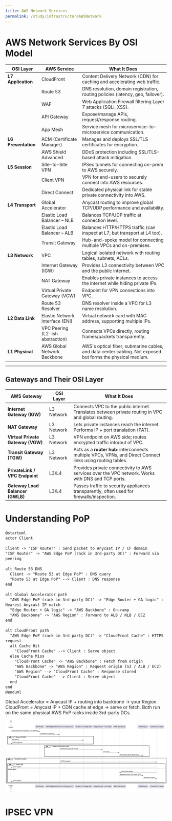 ```yaml
---
title: AWS Network Services
permalink: /study/infrastructureAWSNetwork
---
```



# AWS Network Services By OSI Model

<table class="study-table">
<thead>
<tr>
<th>OSI Layer</th>
<th>AWS Service</th>
<th>What It Does</th>
</tr>
</thead>
<tbody>
<tr>
<td><strong>L7 Application</strong></td>
<td>CloudFront</td>
<td>Content Delivery Network (CDN) for caching and accelerating web traffic.</td>
</tr>
<tr>
<td></td>
<td>Route 53</td>
<td>DNS resolution, domain registration, routing policies (latency, geo, failover).</td>
</tr>
<tr>
<td></td>
<td>WAF</td>
<td>Web Application Firewall filtering Layer 7 attacks (SQLi, XSS).</td>
</tr>
<tr>
<td></td>
<td>API Gateway</td>
<td>Expose/manage APIs, request/response routing.</td>
</tr>
<tr>
<td></td>
<td>App Mesh</td>
<td>Service mesh for microservice-to-microservice communication.</td>
</tr>
<tr>
<td><strong>L6 Presentation</strong></td>
<td>ACM (Certificate Manager)</td>
<td>Manages and deploys SSL/TLS certificates for encryption.</td>
</tr>
<tr>
<td></td>
<td>AWS Shield Advanced</td>
<td>DDoS protection including SSL/TLS-based attack mitigation.</td>
</tr>
<tr>
<td><strong>L5 Session</strong></td>
<td>Site-to-Site VPN</td>
<td>IPSec tunnels for connecting on-prem to AWS securely.</td>
</tr>
<tr>
<td></td>
<td>Client VPN</td>
<td>VPN for end-users to securely connect into AWS resources.</td>
</tr>
<tr>
<td></td>
<td>Direct Connect</td>
<td>Dedicated physical link for stable private connectivity into AWS.</td>
</tr>
<tr>
<td><strong>L4 Transport</strong></td>
<td>Global Accelerator</td>
<td>Anycast routing to improve global TCP/UDP performance and availability.</td>
</tr>
<tr>
<td></td>
<td>Elastic Load Balancer – NLB</td>
<td>Balances TCP/UDP traffic at connection level.</td>
</tr>
<tr>
<td></td>
<td>Elastic Load Balancer – ALB</td>
<td>Balances HTTP/HTTPS traffic (can inspect at L7, but transport at L4 too).</td>
</tr>
<tr>
<td></td>
<td>Transit Gateway</td>
<td>Hub-and-spoke model for connecting multiple VPCs and on-premises.</td>
</tr>
<tr>
<td><strong>L3 Network</strong></td>
<td>VPC</td>
<td>Logical isolated network with routing tables, subnets, ACLs.</td>
</tr>
<tr>
<td></td>
<td>Internet Gateway (IGW)</td>
<td>Provides L3 connectivity between VPC and the public internet.</td>
</tr>
<tr>
<td></td>
<td>NAT Gateway</td>
<td>Enables private instances to access the internet while hiding private IPs.</td>
</tr>
<tr>
<td></td>
<td>Virtual Private Gateway (VGW)</td>
<td>Endpoint for VPN connections into VPC.</td>
</tr>
<tr>
<td></td>
<td>Route 53 Resolver</td>
<td>DNS resolver inside a VPC for L3 name resolution.</td>
</tr>
<tr>
<td><strong>L2 Data Link</strong></td>
<td>Elastic Network Interface (ENI)</td>
<td>Virtual network card with MAC address, supporting multiple IPs.</td>
</tr>
<tr>
<td></td>
<td>VPC Peering (L2-ish abstraction)</td>
<td>Connects VPCs directly, routing frames/packets transparently.</td>
</tr>
<tr>
<td><strong>L1 Physical</strong></td>
<td>AWS Global Network Backbone</td>
<td>AWS's optical fiber, submarine cables, and data center cabling. Not exposed but forms the physical medium.</td>
</tr>
</tbody>
</table>

---


## Gateways and Their OSI Layer
<table class="study-table">
<thead>
<tr>
<th>AWS Gateway</th>
<th>OSI Layer</th>
<th>What It Does</th>
</tr>
</thead>
<tbody>
<tr>
<td><strong>Internet Gateway (IGW)</strong></td>
<td>L3 Network</td>
<td>Connects VPC to the public internet. Translates between private routing in VPC and global routing.</td>
</tr>
<tr>
<td><strong>NAT Gateway</strong></td>
<td>L3 Network</td>
<td>Lets private instances reach the internet. Performs IP + port translation (PAT).</td>
</tr>
<tr>
<td><strong>Virtual Private Gateway (VGW)</strong></td>
<td>L3 Network</td>
<td>VPN endpoint on AWS side; routes encrypted traffic into/out of VPC.</td>
</tr>
<tr>
<td><strong>Transit Gateway (TGW)</strong></td>
<td>L3 Network</td>
<td>Acts as a <strong>router hub</strong>: interconnects multiple VPCs, VPNs, and Direct Connect links using routing tables.</td>
</tr>
<tr>
<td><strong>PrivateLink / VPC Endpoint</strong></td>
<td>L3/L4</td>
<td>Provides private connectivity to AWS services over the VPC network. Works with DNS and TCP ports.</td>
</tr>
<tr>
<td><strong>Gateway Load Balancer (GWLB)</strong></td>
<td>L3/L4</td>
<td>Passes traffic to security appliances transparently, often used for firewalls/inspection.</td>
</tr>
</tbody>
</table>







# Understanding PoP

```
@startuml
actor Client

Client -> "ISP Router" : Send packet to Anycast IP / CF domain
"ISP Router" -> "AWS Edge PoP (rack in 3rd-party DC)" : Forward via peering

alt Route 53 DNS
  Client -> "Route 53 at Edge PoP" : DNS query
  "Route 53 at Edge PoP" --> Client : DNS response
end

alt Global Accelerator path
  "AWS Edge PoP (rack in 3rd-party DC)" -> "Edge Router + GA logic" : Nearest Anycast IP match
  "Edge Router + GA logic" -> "AWS Backbone" : On-ramp
  "AWS Backbone" -> "AWS Region" : Forward to ALB / NLB / EC2
end

alt CloudFront path
  "AWS Edge PoP (rack in 3rd-party DC)" -> "CloudFront Cache" : HTTPS request
  alt Cache Hit
    "CloudFront Cache" --> Client : Serve object
  else Cache Miss
    "CloudFront Cache" -> "AWS Backbone" : Fetch from origin
    "AWS Backbone" -> "AWS Region" : Request origin (S3 / ALB / EC2)
    "AWS Region" --> "CloudFront Cache" : Response stored
    "CloudFront Cache" --> Client : Serve object
  end
end
@enduml

```

Global Accelerator = Anycast IP + routing into backbone → your Region.
CloudFront = Anycast IP + CDN cache at edge → serve or fetch.
Both run on the same physical AWS PoP racks inside 3rd-party DCs.


![Pop](./assets/aws_network_pop.png)





# IPSEC VPN